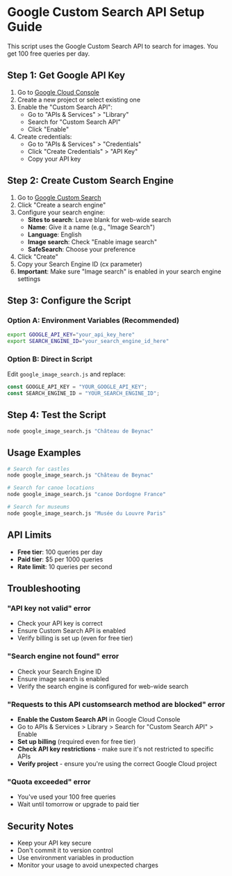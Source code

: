# Google Custom Search API Setup Guide

This script uses the Google Custom Search API to search for images. You get 100 free queries per day.

## Step 1: Get Google API Key

1. Go to [Google Cloud Console](https://console.cloud.google.com/)
2. Create a new project or select existing one
3. Enable the "Custom Search API":
   - Go to "APIs & Services" > "Library"
   - Search for "Custom Search API"
   - Click "Enable"
4. Create credentials:
   - Go to "APIs & Services" > "Credentials"
   - Click "Create Credentials" > "API Key"
   - Copy your API key

## Step 2: Create Custom Search Engine

1. Go to [Google Custom Search](https://cse.google.com/)
2. Click "Create a search engine"
3. Configure your search engine:
   - **Sites to search**: Leave blank for web-wide search
   - **Name**: Give it a name (e.g., "Image Search")
   - **Language**: English
   - **Image search**: Check "Enable image search"
   - **SafeSearch**: Choose your preference
4. Click "Create"
5. Copy your Search Engine ID (cx parameter)
6. **Important**: Make sure "Image search" is enabled in your search engine settings

## Step 3: Configure the Script

### Option A: Environment Variables (Recommended)

```bash
export GOOGLE_API_KEY="your_api_key_here"
export SEARCH_ENGINE_ID="your_search_engine_id_here"
```

### Option B: Direct in Script

Edit `google_image_search.js` and replace:

```javascript
const GOOGLE_API_KEY = "YOUR_GOOGLE_API_KEY";
const SEARCH_ENGINE_ID = "YOUR_SEARCH_ENGINE_ID";
```

## Step 4: Test the Script

```bash
node google_image_search.js "Château de Beynac"
```

## Usage Examples

```bash
# Search for castles
node google_image_search.js "Château de Beynac"

# Search for canoe locations
node google_image_search.js "canoe Dordogne France"

# Search for museums
node google_image_search.js "Musée du Louvre Paris"
```

## API Limits

- **Free tier**: 100 queries per day
- **Paid tier**: $5 per 1000 queries
- **Rate limit**: 10 queries per second

## Troubleshooting

### "API key not valid" error

- Check your API key is correct
- Ensure Custom Search API is enabled
- Verify billing is set up (even for free tier)

### "Search engine not found" error

- Check your Search Engine ID
- Ensure image search is enabled
- Verify the search engine is configured for web-wide search

### "Requests to this API customsearch method are blocked" error

- **Enable the Custom Search API** in Google Cloud Console
- Go to APIs & Services > Library > Search for "Custom Search API" > Enable
- **Set up billing** (required even for free tier)
- **Check API key restrictions** - make sure it's not restricted to specific APIs
- **Verify project** - ensure you're using the correct Google Cloud project

### "Quota exceeded" error

- You've used your 100 free queries
- Wait until tomorrow or upgrade to paid tier

## Security Notes

- Keep your API key secure
- Don't commit it to version control
- Use environment variables in production
- Monitor your usage to avoid unexpected charges
